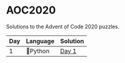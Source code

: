 # AOC2020
Solutions to the Advent of Code 2020 puzzles.

| Day | Language | Solution |
| --- | -------- | -------- |
|  1  | :snake:Python| [Day 1](Day1)|
